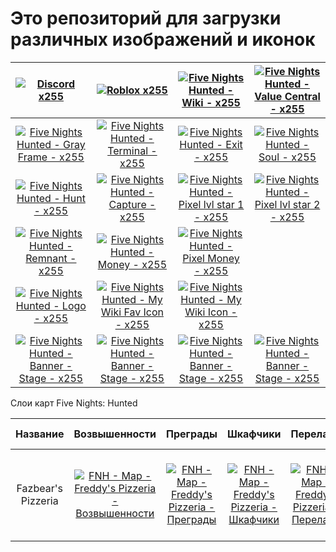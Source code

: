 # Это репозиторий для загрузки различных изображений и иконок

| [![Discord x255](https://cdn.jsdelivr.net/gh/shapki/img-assets@main/Ic_Discord_x255.png "Discord x255")](https://cdn.jsdelivr.net/gh/shapki/img-assets@main/Ic_Discord_x255.png "Discord x255")  | [![Roblox x255](https://cdn.jsdelivr.net/gh/shapki/img-assets@main/Ic_Roblox_x255.png "Roblox x255")](https://cdn.jsdelivr.net/gh/shapki/img-assets@main/Ic_Roblox_x255.png "Roblox x255") | [![Five Nights Hunted - Wiki - x255](https://cdn.jsdelivr.net/gh/shapki/img-assets@main/Ic_FiveNightsHunted_Wiki_x255.png "Five Nights Hunted - Wiki - x255")](https://cdn.jsdelivr.net/gh/shapki/img-assets@main/Ic_FiveNightsHunted_Wiki_x255.png "Five Nights Hunted - Wiki - x255")  | [![Five Nights Hunted - Value Central - x255](https://cdn.jsdelivr.net/gh/shapki/img-assets@main/Ic_FiveNightsHunted_ValueCentral_x255.png "Five Nights Hunted - Value Central - x255")](https://cdn.jsdelivr.net/gh/shapki/img-assets@main/Ic_FiveNightsHunted_ValueCentral_x255.png "Five Nights Hunted - Value Central - x255") |
| :------------: | :------------: | :------------: | :------------: |
| [![Five Nights Hunted - Gray Frame - x255](https://cdn.jsdelivr.net/gh/shapki/img-assets@main/Ic_FiveNightsHunted_Game_Gray-Frame_x255.png "Five Nights Hunted - Gray Frame - x255")](https://cdn.jsdelivr.net/gh/shapki/img-assets@main/Ic_FiveNightsHunted_Game_Gray-Frame_x255.png "Five Nights Hunted - Gray Frame - x255") | [![Five Nights Hunted - Terminal - x255](https://cdn.jsdelivr.net/gh/shapki/img-assets@main/Ic_FiveNightsHunted_Game_Terminal_x255.png "Five Nights Hunted - Terminal - x255")](https://cdn.jsdelivr.net/gh/shapki/img-assets@main/Ic_FiveNightsHunted_Game_Terminal_x255.png "Five Nights Hunted - Terminal - x255") | [![Five Nights Hunted - Exit - x255](https://cdn.jsdelivr.net/gh/shapki/img-assets@main/Ic_FiveNightsHunted_Game_Exit_x255.png "Five Nights Hunted - Exit - x255")](https://cdn.jsdelivr.net/gh/shapki/img-assets@main/Ic_FiveNightsHunted_Game_Exit_x255.png "Five Nights Hunted - Exit - x255") | [![Five Nights Hunted - Soul - x255](https://cdn.jsdelivr.net/gh/shapki/img-assets@main/Ic_FiveNightsHunted_Game_Soul_x255.png "Five Nights Hunted - Soul - x255")](https://cdn.jsdelivr.net/gh/shapki/img-assets@main/Ic_FiveNightsHunted_Game_Soul_x255.png "Five Nights Hunted - Soul - x255") |
| [![Five Nights Hunted - Hunt - x255](https://cdn.jsdelivr.net/gh/shapki/img-assets@main/Ic_FiveNightsHunted_Game_Hunt_x255.png "Five Nights Hunted - Hunt - x255")](https://cdn.jsdelivr.net/gh/shapki/img-assets@main/Ic_FiveNightsHunted_Game_Hunt_x255.png "Five Nights Hunted - Hunt - x255") | [![Five Nights Hunted - Capture - x255](https://cdn.jsdelivr.net/gh/shapki/img-assets@main/Ic_FiveNightsHunted_Game_Capture_x255.png "Five Nights Hunted - Capture - x255")](https://cdn.jsdelivr.net/gh/shapki/img-assets@main/Ic_FiveNightsHunted_Game_Capture_x255.png "Five Nights Hunted - Capture - x255") | [![Five Nights Hunted - Pixel lvl star 1 - x255](https://cdn.jsdelivr.net/gh/shapki/img-assets@main/Ic_FiveNightsHunted_Game_PixLvlStar_x255.png "Five Nights Hunted - Pixel lvl star 1 - x255")](https://cdn.jsdelivr.net/gh/shapki/img-assets@main/Ic_FiveNightsHunted_Game_PixLvlStar_x255.png "Five Nights Hunted - Pixel lvl star 1 - x255") | [![Five Nights Hunted - Pixel lvl star 2 - x255](https://cdn.jsdelivr.net/gh/shapki/img-assets@main/Ic_FiveNightsHunted_Game_PixLvlStar2_x255.png "Five Nights Hunted - Pixel lvl star 2 - x255")](https://cdn.jsdelivr.net/gh/shapki/img-assets@main/Ic_FiveNightsHunted_Game_PixLvlStar2_x255.png "Five Nights Hunted - Pixel lvl star 2 - x255") |
| [![Five Nights Hunted - Remnant - x255](https://cdn.jsdelivr.net/gh/shapki/img-assets@main/Ic_FiveNightsHunted_Game_Remnant_x255.png "Five Nights Hunted - Remnant - x255")](https://cdn.jsdelivr.net/gh/shapki/img-assets@main/Ic_FiveNightsHunted_Game_Remnant_x255.png "Five Nights Hunted - Remnant - x255") | [![Five Nights Hunted - Money - x255](https://cdn.jsdelivr.net/gh/shapki/img-assets@main/Ic_FiveNightsHunted_Game_Money_x255.png "Five Nights Hunted - Pixel Money - x255")](https://cdn.jsdelivr.net/gh/shapki/img-assets@main/Ic_FiveNightsHunted_Game_Money_x255.png "Five Nights Hunted - Pixel Money - x255") | [![Five Nights Hunted - Pixel Money - x255](https://cdn.jsdelivr.net/gh/shapki/img-assets@main/Ic_FiveNightsHunted_Game_PixMoney_x255.png "Five Nights Hunted - Pixel Money - x255")](https://cdn.jsdelivr.net/gh/shapki/img-assets@main/Ic_FiveNightsHunted_Game_PixMoney_x255.png "Five Nights Hunted - Pixel Money - x255") | |
| [![Five Nights Hunted - Logo - x255](https://cdn.jsdelivr.net/gh/shapki/img-assets@main/Ic_FiveNightsHunted_Logo_x255.png "Five Nights Hunted - Logo - x255")](https://cdn.jsdelivr.net/gh/shapki/img-assets@main/Ic_FiveNightsHunted_Logo_x255.png "Five Nights Hunted - Logo - x255") | [![Five Nights Hunted - My Wiki Fav Icon - x255](https://cdn.jsdelivr.net/gh/shapki/img-assets@main/Ic_FiveNightsHunted_MyWikiFav_x255.png "Five Nights Hunted - My Wiki Fav Icon - x255")](https://cdn.jsdelivr.net/gh/shapki/img-assets@main/Ic_FiveNightsHunted_MyWikiFav_x255.png "Five Nights Hunted - My Wiki Fav Icon - x255") | [![Five Nights Hunted - My Wiki Icon - x255](https://cdn.jsdelivr.net/gh/shapki/img-assets@main/Ic_FiveNightsHunted_MyWikiLogo_x255.png "Five Nights Hunted - My Wiki Icon - x255")](https://cdn.jsdelivr.net/gh/shapki/img-assets@main/main/Ic_FiveNightsHunted_MyWikiLogo_x255.png "Five Nights Hunted - My Wiki Icon - x255") |   |
| [![Five Nights Hunted - Banner - Stage - x255](https://cdn.jsdelivr.net/gh/shapki/img-assets@main/Img_FiveNightsHunted_StageBanner_1439x509.png "Five Nights Hunted - Banner - Stage - x255")](https://cdn.jsdelivr.net/gh/shapki/img-assets@main/Img_FiveNightsHunted_StageBanner_1439x509.png "Five Nights Hunted - Banner - Stage - x255") | [![Five Nights Hunted - Banner - Stage - x255](https://cdn.jsdelivr.net/gh/shapki/img-assets@main/Img_FiveNightsHunted_StageBanner_1439x509.png "Five Nights Hunted - Banner - Stage - x255")](https://cdn.jsdelivr.net/gh/shapki/img-assets@main/Img_FiveNightsHunted_StageBanner_1439x509.png "Five Nights Hunted - Banner - Stage - x255") | [![Five Nights Hunted - Banner - Stage - x255](https://cdn.jsdelivr.net/gh/shapki/img-assets@main/Img_FiveNightsHunted_StageBanner_1439x509.png "Five Nights Hunted - Banner - Stage - x255")](https://cdn.jsdelivr.net/gh/shapki/img-assets@main/Img_FiveNightsHunted_StageBanner_1439x509.png "Five Nights Hunted - Banner - Stage - x255") | [![Five Nights Hunted - Banner - Stage - x255](https://cdn.jsdelivr.net/gh/shapki/img-assets@main/Img_FiveNightsHunted_StageBanner_1439x509.png "Five Nights Hunted - Banner - Stage - x255")](https://cdn.jsdelivr.net/gh/shapki/img-assets@main/Img_FiveNightsHunted_StageBanner_1439x509.png "Five Nights Hunted - Banner - Stage - x255") |


Слои карт Five Nights: Hunted

| Название | Возвышенности | Преграды | Шкафчики | Перелазы | План | Выходы | Двери | Вент / окна | Бассейны Обычный | Бассейны Хаос | Терминалы | Машина | Спавны аниматроников | Названия локаций |
| :------------: |  :------------: | :------------: | :------------: | :------------: |  :------------: | :------------: | :------------: | :------------: | :------------: | :------------: | :------------: | :------------: | :------------: | :------------: |
| Fazbear's Pizzeria | [![FNH - Map - Freddy's Pizzeria - Возвышенности](https://cdn.jsdelivr.net/gh/shapki/img-assets@main/Map_FNH_FreddysPizzeria_01_HighGrounds.png "FNH - Map - Freddy's Pizzeria - Возвышенности")](https://cdn.jsdelivr.net/gh/shapki/img-assets@main/Map_FNH_FreddysPizzeria_01_HighGrounds.png "FNH - Map - Freddy's Pizzeria - Возвышенности") | [![FNH - Map - Freddy's Pizzeria - Преграды](https://cdn.jsdelivr.net/gh/shapki/img-assets@main/Map_FNH_FreddysPizzeria_02_Obstacles.png "FNH - Map - Freddy's Pizzeria - Преграды")](https://cdn.jsdelivr.net/gh/shapki/img-assets@main/Map_FNH_FreddysPizzeria_02_Obstacles.png "FNH - Map - Freddy's Pizzeria - Преграды") | [![FNH - Map - Freddy's Pizzeria - Шкафчики](https://cdn.jsdelivr.net/gh/shapki/img-assets@main/Map_FNH_FreddysPizzeria_03_Lockers.png "FNH - Map - Freddy's Pizzeria - Шкафчики")](https://cdn.jsdelivr.net/gh/shapki/img-assets@main/Map_FNH_FreddysPizzeria_03_Lockers.png "FNH - Map - Freddy's Pizzeria - Шкафчики") | [![FNH - Map - Freddy's Pizzeria - Перелазы](https://cdn.jsdelivr.net/gh/shapki/img-assets@main/Map_FNH_FreddysPizzeria_04_Stilts.png "FNH - Map - Freddy's Pizzeria - Перелазы")](https://cdn.jsdelivr.net/gh/shapki/img-assets@main/Map_FNH_FreddysPizzeria_04_Stilts.png "FNH - Map - Freddy's Pizzeria - Перелазы") | [![FNH - Map - Freddy's Pizzeria - План](https://cdn.jsdelivr.net/gh/shapki/img-assets@main/Map_FNH_FreddysPizzeria_05_Plan.png "FNH - Map - Freddy's Pizzeria - План")](https://cdn.jsdelivr.net/gh/shapki/img-assets@main/Map_FNH_FreddysPizzeria_05_Plan.png "FNH - Map - Freddy's Pizzeria - План") | [![FNH - Map - Freddy's Pizzeria - Выходы](https://cdn.jsdelivr.net/gh/shapki/img-assets@main/Map_FNH_FreddysPizzeria_06_Exits.png "FNH - Map - Freddy's Pizzeria - Выходы")](https://cdn.jsdelivr.net/gh/shapki/img-assets@main/Map_FNH_FreddysPizzeria_06_Exits.png "FNH - Map - Freddy's Pizzeria - Выходы") | [![FNH - Map - Freddy's Pizzeria - Двери](https://cdn.jsdelivr.net/gh/shapki/img-assets@main/Map_FNH_FreddysPizzeria_07_Doors.png "FNH - Map - Freddy's Pizzeria - Двери")](https://cdn.jsdelivr.net/gh/shapki/img-assets@main/Map_FNH_FreddysPizzeria_07_Doors.png "FNH - Map - Freddy's Pizzeria - Двери") | [![FNH - Map - Freddy's Pizzeria - Вент / окна](https://cdn.jsdelivr.net/gh/shapki/img-assets@main/Map_FNH_FreddysPizzeria_08_VentsWindows.png "FNH - Map - Freddy's Pizzeria - Вент / окна")](https://cdn.jsdelivr.net/gh/shapki/img-assets@main/Map_FNH_FreddysPizzeria_08_VentsWindows.png "FNH - Map - Freddy's Pizzeria - Вент / окна") | [![FNH - Map - Freddy's Pizzeria - Бассейны - Обычный](https://cdn.jsdelivr.net/gh/shapki/img-assets@main/Map_FNH_FreddysPizzeria_09-1_BallPits-Standart.png "FNH - Map - Freddy's Pizzeria - Бассейны")](https://cdn.jsdelivr.net/gh/shapki/img-assets@main/Map_FNH_FreddysPizzeria_09-1_BallPits-Standart.png "FNH - Map - Freddy's Pizzeria - Бассейны") | [![FNH - Map - Freddy's Pizzeria - Бассейны - Хаос](https://cdn.jsdelivr.net/gh/shapki/img-assets@main/Map_FNH_FreddysPizzeria_09-2_BallPits-Chaos.png "FNH - Map - Freddy's Pizzeria - Бассейны")](https://cdn.jsdelivr.net/gh/shapki/img-assets@main/Map_FNH_FreddysPizzeria_09-2_BallPits-Chaos.png "FNH - Map - Freddy's Pizzeria - Бассейны") | [![FNH - Map - Freddy's Pizzeria - Терминалы](https://cdn.jsdelivr.net/gh/shapki/img-assets@main/Map_FNH_FreddysPizzeria_10_Terminals_1.png "FNH - Map - Freddy's Pizzeria - Терминалы")](https://cdn.jsdelivr.net/gh/shapki/img-assets@main/Map_FNH_FreddysPizzeria_10_Terminals_1.png "FNH - Map - Freddy's Pizzeria - Терминалы") | [![FNH - Map - Freddy's Pizzeria - Машина](https://cdn.jsdelivr.net/gh/shapki/img-assets@main/Map_FNH_FreddysPizzeria_11_Machine_1.png "FNH - Map - Freddy's Pizzeria - Машина")](https://cdn.jsdelivr.net/gh/shapki/img-assets@main/Map_FNH_FreddysPizzeria_11_Machine_1.png "FNH - Map - Freddy's Pizzeria - Машина") | [![FNH - Map - Freddy's Pizzeria - Спавны Аниматроников](https://cdn.jsdelivr.net/gh/shapki/img-assets@main/Map_FNH_FreddysPizzeria_12_AnimSpawn_1.png "FNH - Map - Freddy's Pizzeria - Спавны Аниматроников")](https://cdn.jsdelivr.net/gh/shapki/img-assets@main/Map_FNH_FreddysPizzeria_12_AnimSpawn_1.png "FNH - Map - Freddy's Pizzeria - Спавны Аниматроников") | [![FNH - Map - Freddy's Pizzeria - Названия локаций](https://cdn.jsdelivr.net/gh/shapki/img-assets@main/Map_FNH_FreddysPizzeria_13_LocNames_1.png "FNH - Map - Freddy's Pizzeria - Названия локаций")](https://cdn.jsdelivr.net/gh/shapki/img-assets@main/Map_FNH_FreddysPizzeria_13_LocNames_1.png "FNH - Map - Freddy's Pizzeria - Названия локаций") |
